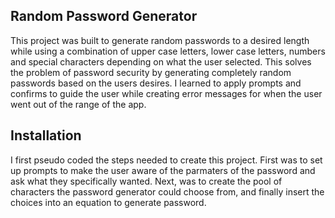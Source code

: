 ## Random Password Generator

This project was built to generate random passwords to a desired length while using a combination of upper case letters, lower case letters, numbers and special characters depending on what the user selected. This solves the problem of password security by generating completely random passwords based on the users desires. I learned to apply prompts and confirms to guide the user while creating error messages for when the user went out of the range of the app.

## Installation
I first pseudo coded the steps needed to create this project. First was to set up prompts to make the user aware of the parmaters of the password and ask what they specifically wanted. Next, was to create the pool of characters the password generator could choose from, and finally insert the choices into an equation to generate password. 